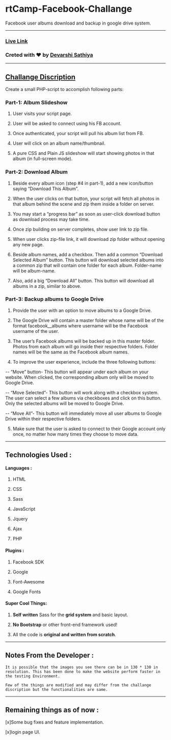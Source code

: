 # rtCamp-Facebook-Challange
Facebook user albums download and backup in google drive system.

-----

### [Live Link](https://devarshi.xyz/home.php)

### Creted with :heart: by [Devarshi Sathiya](https://www.devarshi.xyz)

----

## [Challange Discription](https://careers.rtcamp.com/web-engineer/assignments/#facebook-challenge)
Create a small PHP-script to accomplish following parts:

### Part-1: Album Slideshow
  1. User visits your script page.
  2. User will be asked to connect using his FB account.
  3. Once authenticated, your script will pull his album list from FB.

  4. User will click on an album name/thumbnail.

  5. A pure CSS and Plain JS slideshow will start showing photos in that album (in full-screen mode).

### Part-2: Download Album
  1. Beside every album icon (step #4 in part-1), add a new icon/button saying “Download This Album”.

  2. When the user clicks on that button, your script will fetch all photos in that album behind the scene and zip them inside a folder on server.

  3. You may start a “progress bar” as soon as user-click download button as download process may take time.

  4. Once zip building on server completes, show user link to zip file.

  5. When user clicks zip-file link, it will download zip folder without opening any new page.

  6. Beside album names, add a checkbox. Then add a common “Download Selected Album” button. This button will download selected albums into a common zip that will contain one folder for each album. Folder-name will be album-name.

  7. Also, add a big “Download All” button. This button will download all albums in a zip, similar to above.

### Part-3: Backup albums to Google Drive
  1. Provide the user with an option to move albums to a Google Drive.

  2. The Google Drive will contain a master folder whose name will be of the format facebook_<username>_albums where username will be the Facebook username of the user.

  3. The user’s Facebook albums will be backed up in this master folder. Photos from each album will go inside their respective folders. Folder names will be the same as the Facebook album names.

  4. To improve the user experience, include the three following buttons:

   -- “Move” button- This button will appear under each album on your website. When clicked, the corresponding album only will be moved to Google Drive.

   -- “Move Selected”- This button will work along with a checkbox system. The user can select a few albums via checkboxes and click on this button. Only the selected albums will be moved to Google Drive.

   -- “Move All”- This button will immediately move all user albums to Google Drive within their respective folders.

  5. Make sure that the user is asked to connect to their Google account only once, no matter how many times they choose to move data.

---  

## Technologies Used :

#### Languages :
  1. HTML

  2. CSS

  3. Sass

  4. JavaScript

  5. Jquery

  6. Ajax

  7. PHP

#### Plugins :
  1. Facebook SDK

  2. Google

  3. Font-Awesome

  4. Google Fonts

#### Super Cool Things:
  1. **Self written** Sass for the **grid system** and basic layout.

  2. **No Bootstrap** or other front-end framework used!

  3. All the code is **original and written from scratch**.

----  

## Notes From the Developer :
```
It is possible that the images you see there can be in 130 * 130 in resolution. This has been done to make the website perform faster in the testing Environment.

Few of the things are modified and may differ from the challange discription but the functionalities are same.
```
----

## Remaining things as of now :
  [x]Some bug fixes and feature implementation.

  [x]login page UI.
